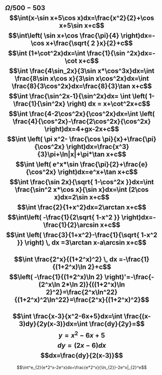 $\Omega / 500-503$
$$\int(x-\sin x+5\cos x)dx=\frac{x^2}{2}+\cos x+5\sin x+c$$
$$\int\left( \sin x+\cos \frac{\pi}{4} \right)dx=-\cos x+\frac{\sqrt{ 2 }x}{2}+c$$
	$$\int (1+\cot^2x)dx=\int \frac{1}{\sin ^2x}dx=-\cot x+c$$
	$$\int \frac{4\sin_2x}{3\sin x*\cos^3x}dx=\int \frac{8\sin x\cos x}{3\sin x\cos^2x}dx=\int \frac{8}{3\cos^2x}dx=\frac{8}{3}\tan x+c$$
	$$\int \frac{\sin^2x-1}{\sin^2x}dx= \int \left( 1-\frac{1}{\sin^2x} \right) dx = x+\cot^2x+c$$
$$\int \frac{4-2\cos^2x}{\cos^2x}dx=\int \left( \frac{4}{\cos^2x}-\frac{2\cos^2x}{\cos^2x} \right)dx=4+gx-2x+c$$
$$\int \left( \pi x^2- \frac{\cos \pi}{x}+\frac{\pi}{\cos^2x} \right)dx=\frac{x^3}{3}\pi+\ln|x|+\pi*\tan x+c$$
$$\int \left( e^x*\sin \frac{\pi}{2}+\frac{e}{\cos^2x} \right)dx=e^x+\tan x+c$$
$$\int \frac{\sin 2x}{\sqrt{ 1-\cos^2x }}dx=\int \frac{\sin^2 x*\cos x}{\sin x}dx=\int (2\cos x)dx=2\sin x+c$$
$$\int \frac{2}{1+x^2}dx=2\arctan x+c$$
$$\int\left( -\frac{1}{2\sqrt{ 1-x^2 }} \right)dx=-\frac{1}{2}\arcsin x+c$$
$$\int \left( \frac{3}{1+x^2}-\frac{1}{\sqrt{ 1-x^2 }} \right) \, dx =3\arctan x-a\arcsin x+c$$
---
$$\int \frac{2^x}{(1+2^x)^2} \, dx =-\frac{1}{(1+2^x)\ln 2}+c$$
$$\left( -\frac{1}{(1+2^x)\ln 2} \right)'=-\frac{-(2^x\ln 2*\ln 2)}{((1+2^x)\ln 2)^2}=\frac{2^x\ln^22}{(1+2^x)^2\ln^22}=\frac{2^x}{(1+2^x)^2}$$
---
$$\int \frac{x-3}{x^2-6x+5}dx=\int \frac{(x-3)dy}{2y(x-3)}dx=\int \frac{dy}{2y}=$$
$$y=x^2-6x+5$$
$$dy=(2x-6)dx$$
$$dx=\frac{dy}{2(x-3)}$$
---
$$\int^e_{2}(e*2^x-2e^x)dx=\frac{e*2^x}{\ln_{2}}-2e^x|_{2}^e$$